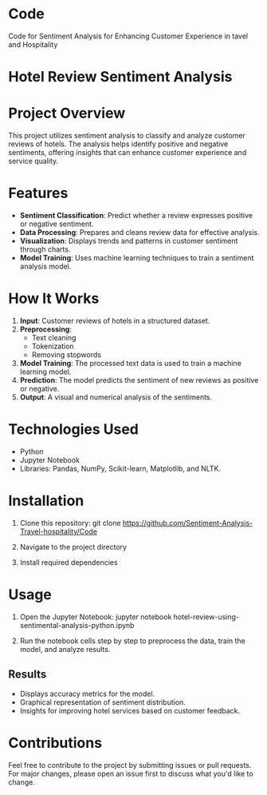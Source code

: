 # Code
Code for Sentiment Analysis for Enhancing Customer Experience in tavel and Hospitality
# Hotel Review Sentiment Analysis

# Project Overview
This project utilizes sentiment analysis to classify and analyze customer reviews of hotels. The analysis helps identify positive and negative sentiments, offering insights that can enhance customer experience and service quality.

# Features
- **Sentiment Classification**: Predict whether a review expresses positive or negative sentiment.
- **Data Processing**: Prepares and cleans review data for effective analysis.
- **Visualization**: Displays trends and patterns in customer sentiment through charts.
- **Model Training**: Uses machine learning techniques to train a sentiment analysis model.

# How It Works
1. **Input**: Customer reviews of hotels in a structured dataset.
2. **Preprocessing**: 
   - Text cleaning
   - Tokenization
   - Removing stopwords
3. **Model Training**: The processed text data is used to train a machine learning model.
4. **Prediction**: The model predicts the sentiment of new reviews as positive or negative.
5. **Output**: A visual and numerical analysis of the sentiments.

# Technologies Used
- Python
- Jupyter Notebook
- Libraries: Pandas, NumPy, Scikit-learn, Matplotlib, and NLTK.

# Installation
1. Clone this repository:
   git clone https://github.com/Sentiment-Analysis-Travel-hospitality/Code
   
2. Navigate to the project directory

3. Install required dependencies

# Usage
1. Open the Jupyter Notebook:
   jupyter notebook hotel-review-using-sentimental-analysis-python.ipynb
  
2. Run the notebook cells step by step to preprocess the data, train the model, and analyze results.

## Results
- Displays accuracy metrics for the model.
- Graphical representation of sentiment distribution.
- Insights for improving hotel services based on customer feedback.

# Contributions
Feel free to contribute to the project by submitting issues or pull requests. For major changes, please open an issue first to discuss what you'd like to change.

